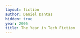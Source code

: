 ```yaml
---
layout: fiction
author: Daniel Dantas
hidden: true
year: 2005
title: The Year in Tech Fiction
---
```

